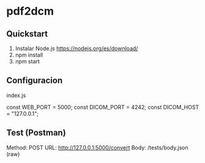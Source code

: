 # pdf2dcm

## Quickstart

1. Instalar Node.js https://nodejs.org/es/download/
2. npm install
3. npm start

## Configuracion

index.js

const WEB_PORT = 5000;
const DICOM_PORT = 4242;
const DICOM_HOST = "127.0.0.1";

## Test (Postman)

Method: POST
URL: http://127.0.0.1:5000/convert
Body: /tests/body.json (raw)